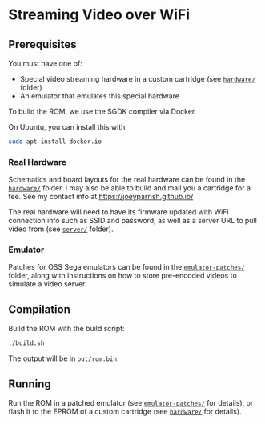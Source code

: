 # Streaming Video over WiFi


## Prerequisites

You must have one of:
 - Special video streaming hardware in a custom cartridge (see
   [`hardware/`](../hardware/) folder)
 - An emulator that emulates this special hardware

To build the ROM, we use the SGDK compiler via Docker.

On Ubuntu, you can install this with:

```sh
sudo apt install docker.io
```


### Real Hardware

Schematics and board layouts for the real hardware can be found in the
[`hardware/`](../hardware/) folder.  I may also be able to build and mail you a
cartridge for a fee.  See my contact info at https://joeyparrish.github.io/

The real hardware will need to have its firmware updated with WiFi connection
info such as SSID and password, as well as a server URL to pull video from (see
[`server/`](../server/) folder).


### Emulator

Patches for OSS Sega emulators can be found in the
[`emulator-patches/`](../emulator-patches/) folder, along with instructions on
how to store pre-encoded videos to simulate a video server.


## Compilation

Build the ROM with the build script:

```sh
./build.sh
```

The output will be in `out/rom.bin`.


## Running

Run the ROM in a patched emulator (see
[`emulator-patches/`](../emulator-patches/) for details), or flash it to the
EPROM of a custom cartridge (see [`hardware/`](../hardware/) for details).
